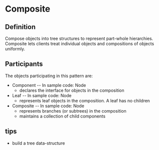 # Composite
## Definition
Compose objects into tree structures to represent part-whole hierarchies. 
Composite lets clients treat individual objects and compositions of objects uniformly.

## Participants
The objects participating in this pattern are:

- Component -- In sample code: Node
    - declares the interface for objects in the composition
- Leaf -- In sample code: Node
    - represents leaf objects in the composition. A leaf has no children
- Composite -- In sample code: Node
    - represents branches (or subtrees) in the composition
    - maintains a collection of child components
    
## tips
- build a tree data-structure